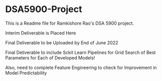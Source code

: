 # DSA5900-Project

This is a Readme file for Ramkishore Rao's DSA 5900 project.

Interim Deliverable is Placed Here

Final Deliverable to be Uploaded by End of June 2022

Final Deliverable to include Sckit Learn Pipelines for Grid Search of Best Parameters for Each of Developed Models!

Also, need to complete Feature Engineering to check for Improvement in Model Predictability
